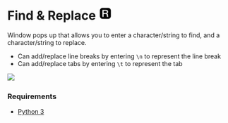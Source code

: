 # Find & Replace <img src="icon.png" alt="image" width="30"/>

Window pops up that allows you to enter a character/string to find, and a character/string to replace.

- Can add/replace line breaks by entering `\n` to represent the line break
- Can add/replace tabs by entering `\t` to represent the tab

<img width="400px" src="https://i.imgur.com/qFUnsRx.png">

<br>

### Requirements

- [Python 3](https://www.python.org/downloads/)
